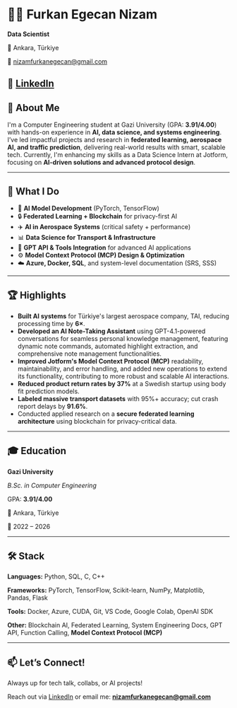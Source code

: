 # 👨‍💻 Furkan Egecan Nizam
**Data Scientist**

📍 Ankara, Türkiye

📧 nizamfurkanegecan@gmail.com

🔗 [LinkedIn](https://www.linkedin.com/in/furkan-egecan-nizam)
---
## 🚀 About Me
I'm a Computer Engineering student at Gazi University (GPA: **3.91/4.00**) with hands-on experience in **AI, data science, and systems engineering**. I’ve led impactful projects and research in **federated learning, aerospace AI, and traffic prediction**, delivering real-world results with smart, scalable tech. Currently, I'm enhancing my skills as a Data Science Intern at Jotform, focusing on **AI-driven solutions and advanced protocol design**.

---
## 🧠 What I Do
- 🔬 **AI Model Development** (PyTorch, TensorFlow)
- 🔒 **Federated Learning + Blockchain** for privacy-first AI
- ✈️ **AI in Aerospace Systems** (critical safety + performance)
- 📊 **Data Science for Transport & Infrastructure**
- 💬 **GPT API & Tools Integration** for advanced AI applications
- ⚙️ **Model Context Protocol (MCP) Design & Optimization**
- ☁️ **Azure, Docker, SQL**, and system-level documentation (SRS, SSS)

---
## 🏆 Highlights
- **Built AI systems** for Türkiye's largest aerospace company, TAI, reducing processing time by **6×**.
- **Developed an AI Note-Taking Assistant** using GPT-4.1-powered conversations for seamless personal knowledge management, featuring dynamic note commands, automated highlight extraction, and comprehensive note management functionalities.
- **Improved Jotform's Model Context Protocol (MCP)** readability, maintainability, and error handling, and added new operations to extend its functionality, contributing to more robust and scalable AI interactions.
- **Reduced product return rates by 37%** at a Swedish startup using body fit prediction models.
- **Labeled massive transport datasets** with 95%+ accuracy; cut crash report delays by **91.6%**.
- Conducted applied research on a **secure federated learning architecture** using blockchain for privacy-critical data.

---
## 🎓 Education

**Gazi University**

*B.Sc. in Computer Engineering*

GPA: **3.91/4.00**

📍 Ankara, Türkiye

📅 2022 – 2026

---
## 🛠️ Stack
**Languages:** Python, SQL, C, C++

**Frameworks:** PyTorch, TensorFlow, Scikit-learn, NumPy, Matplotlib, Pandas, Flask

**Tools:** Docker, Azure, CUDA, Git, VS Code, Google Colab, OpenAI SDK

**Other:** Blockchain AI, Federated Learning, System Engineering Docs, GPT API, Function Calling, **Model Context Protocol (MCP)**

---
## 📫 Let’s Connect!
Always up for tech talk, collabs, or AI projects!

Reach out via [LinkedIn](https://www.linkedin.com/in/furkan-egecan-nizam) or email me: **nizamfurkanegecan@gmail.com**
